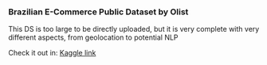 ### Brazilian E-Commerce Public Dataset by Olist
This DS is too large to be directly uploaded, but it is very complete with very different aspects, from geolocation to potential NLP 

  
Check it out in: [Kaggle link](https://www.kaggle.com/datasets/olistbr/brazilian-ecommerce)
